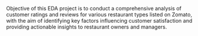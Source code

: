 Objective of this EDA project is to conduct a comprehensive analysis of customer ratings and reviews for various restaurant types listed on Zomato, with the aim of identifying key factors influencing customer satisfaction and providing actionable insights to restaurant owners and managers.
